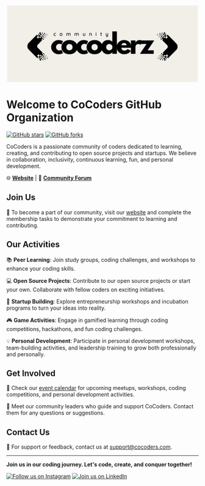 <p align="center">
  <img src="/profile/logo-wide.jpg" alt="CoCoders Logo Wide" width="500" height="200">
</p>

# Welcome to CoCoders GitHub Organization

[![GitHub stars](https://img.shields.io/github/stars/CoCoders?style=social)](https://github.com/CoCoders/stargazers)
[![GitHub forks](https://img.shields.io/github/forks/CoCoders?style=social)](https://github.com/CoCoders/network)

CoCoders is a passionate community of coders dedicated to learning, creating, and contributing to open source projects and startups. We believe in collaboration, inclusivity, continuous learning, fun, and personal development.

🌐 **[Website](https://www.cocoders.com)** | 📢 **[Community Forum](https://forum.cocoders.com)**

## Join Us

🚀 To become a part of our community, visit our [website](https://www.cocoders.com) and complete the membership tasks to demonstrate your commitment to learning and contributing.

## Our Activities

📚 **Peer Learning**: Join study groups, coding challenges, and workshops to enhance your coding skills.

💻 **Open Source Projects**: Contribute to our open source projects or start your own. Collaborate with fellow coders on exciting initiatives.

🚀 **Startup Building**: Explore entrepreneurship workshops and incubation programs to turn your ideas into reality.

🎮 **Game Activities**: Engage in gamified learning through coding competitions, hackathons, and fun coding challenges.

💡 **Personal Development**: Participate in personal development workshops, team-building activities, and leadership training to grow both professionally and personally.

## Get Involved

📅 Check our [event calendar](https://www.cocoders.com/events) for upcoming meetups, workshops, coding competitions, and personal development activities.

🤝 Meet our community leaders who guide and support CoCoders. Contact them for any questions or suggestions.

## Contact Us

📧 For support or feedback, contact us at support@cocoders.com.

---

**Join us in our coding journey. Let's code, create, and conquer together!**

[![Follow us on Instagram](https://img.shields.io/badge/Instagram-Follow-orange)](https://www.instagram.com/cocoders)
[![Join us on LinkedIn](https://img.shields.io/badge/LinkedIn-Follow-blue)](https://www.linkedin.com/company/cocoders)
